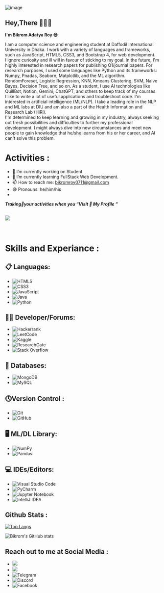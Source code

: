 
![image](https://github.com/ADATYA/ADATYA/assets/97549431/4fb7aac6-d5c2-4bff-bda1-3e9fa14024d9)

## Hey,There 🙋🏼‍♂️
<p> <b> I'm Bikrom Adatya Roy 😎</p></b>

<p>I am a computer science and engineering student at Daffodil International University in Dhaka. I work with a variety of languages and frameworks, such as JavaScript, HTML5, CSS3, and Bootstrap 4, for web development.<br>
I ignore curiosity and ill will in favour of sticking to my goal. In the future, I'm highly interested in research papers for publishing Q1/journal papers.
For research purposes, I used some languages like Python and its frameworks: Numpy, Pnadas, Seaborn, Matplotlib, and the ML algorithm. RendomForeset, Logistic Regression, KNN, Kmeans Clustering, SVM, Naive Bayes, Decision Tree, and so on.
As a student, I use AI technologies like QuillBot, Notion, Gemini, ChatGPT, and others to keep track of my courses.<br>
I like to write a lot of useful applications and troubleshoot code. I'm interested in artificial intelligence (ML/NLP). I take a leading role in the NLP and ML labs at DIU and am also a part of the Health Information and Research Lab (HiRl).<br>
I'm determined to keep learning and growing in my industry, always seeking out fresh possibilities and difficulties to further my professional development.
I might always dive into new circumstances and meet new people to gain knowledge that he/she learns from his or her career, and AI can't solve this problem.<p>


# Activities  :

- 🔭 I’m currently working on Student. 
- 🌱 I’m currently learning FullStack Web Development. 
- 📫 How to reach me: bikromroy0711@gmail.com 
- 😄 Pronouns: he/him/his
- 
<i><b>Traking📝your activities when you <q>Visit 👀 My Profile </q></b></i>

## ![](https://komarev.com/ghpvc/?username=ADATYA&color=blueviolet) 
<br />

# Skills and Experiance :

## 📋 Languages:
   * ![HTML5](https://img.shields.io/badge/html5-%23E34F26.svg?style=for-the-badge&logo=html5&logoColor=white)
   * ![CSS3](https://img.shields.io/badge/css3-%231572B6.svg?style=for-the-badge&logo=css3&logoColor=white)
   * ![JavaScript](https://img.shields.io/badge/javascript-%23323330.svg?style=for-the-badge&logo=javascript&logoColor=%23F7DF1E)
   * ![Java](https://img.shields.io/badge/java-%23ED8B00.svg?style=for-the-badge&logo=openjdk&logoColor=white)
   * ![Python](https://img.shields.io/badge/python-3670A0?style=for-the-badge&logo=python&logoColor=ffdd54)

 
## 🧑‍💻 Developer/Forums:
   * ![Hackerrank](https://img.shields.io/badge/-Hackerrank-2EC866?style=for-the-badge&logo=HackerRank&logoColor=white)
   * ![LeetCode](https://img.shields.io/badge/LeetCode-000000?style=for-the-badge&logo=LeetCode&logoColor=#d16c06)
   * ![Kaggle](https://img.shields.io/badge/Kaggle-035a7d?style=for-the-badge&logo=kaggle&logoColor=white)
   * ![ResearchGate](https://img.shields.io/badge/ResearchGate-00CCBB?style=for-the-badge&logo=ResearchGate&logoColor=white)
   * ![Stack Overflow](https://img.shields.io/badge/-Stackoverflow-FE7A16?style=for-the-badge&logo=stack-overflow&logoColor=white)
 

## 💾 Databases:
   * ![MongoDB](https://img.shields.io/badge/MongoDB-%234ea94b.svg?style=for-the-badge&logo=mongodb&logoColor=white)
   * ![MySQL](https://img.shields.io/badge/mysql-%2300f.svg?style=for-the-badge&logo=mysql&logoColor=white)
    
## 🕓Version Control :
   * ![Git](https://img.shields.io/badge/git-%23F05033.svg?style=for-the-badge&logo=git&logoColor=white)
   * ![GitHub](https://img.shields.io/badge/github-%23121011.svg?style=for-the-badge&logo=github&logoColor=white)

## 🖥️ ML/DL Library:
   * ![NumPy](https://img.shields.io/badge/numpy-%23013243.svg?style=for-the-badge&logo=numpy&logoColor=white)
   * ![Pandas](https://img.shields.io/badge/pandas-%23150458.svg?style=for-the-badge&logo=pandas&logoColor=white)
 
## 💻 IDEs/Editors:
   * ![Visual Studio Code](https://img.shields.io/badge/Visual%20Studio%20Code-0078d7.svg?style=for-the-badge&logo=visual-studio-code&logoColor=white)
   * ![PyCharm](https://img.shields.io/badge/pycharm-143?style=for-the-badge&logo=pycharm&logoColor=black&color=black&labelColor=green)
   * ![Jupyter Notebook](https://img.shields.io/badge/jupyter-%23FA0F00.svg?style=for-the-badge&logo=jupyter&logoColor=white)
   * ![IntelliJ IDEA](https://img.shields.io/badge/IntelliJIDEA-000000.svg?style=for-the-badge&logo=intellij-idea&logoColor=white)


##  Github Stats : 
   [![Top Langs](https://github-readme-stats.vercel.app/api/top-langs/?username=ADATYA&layout=donut)](https://github.com/anuraghazra/github-readme-stats)

   ![Bikrom's GitHub stats](https://github-readme-stats.vercel.app/api?username=ADATYA&show_icons=true&theme=transparent)


## Reach out to me at Social Media :
   * [<img src="https://img.shields.io/badge/linkedin-%230077B5.svg?&style=for-the-badge&logo=linkedin&logoColor=white" />](https://www.linkedin.com/in/bikromroy/) &nbsp;
   * [<img src ="https://img.shields.io/badge/Email-Here-%23E4405F.svg?&style=for-the-badge&logo=&logoColor=white%22">](bikromroy0711@gmail.com)
   * ![Telegram](https://img.shields.io/badge/Telegram-2CA5E0?style=for-the-badge&logo=telegram&logoColor=white)
   * ![Discord](https://img.shields.io/badge/Discord-%235865F2.svg?style=for-the-badge&logo=discord&logoColor=white)
   * ![Facebook](https://img.shields.io/badge/Facebook-%231877F2.svg?style=for-the-badge&logo=Facebook&logoColor=white)



